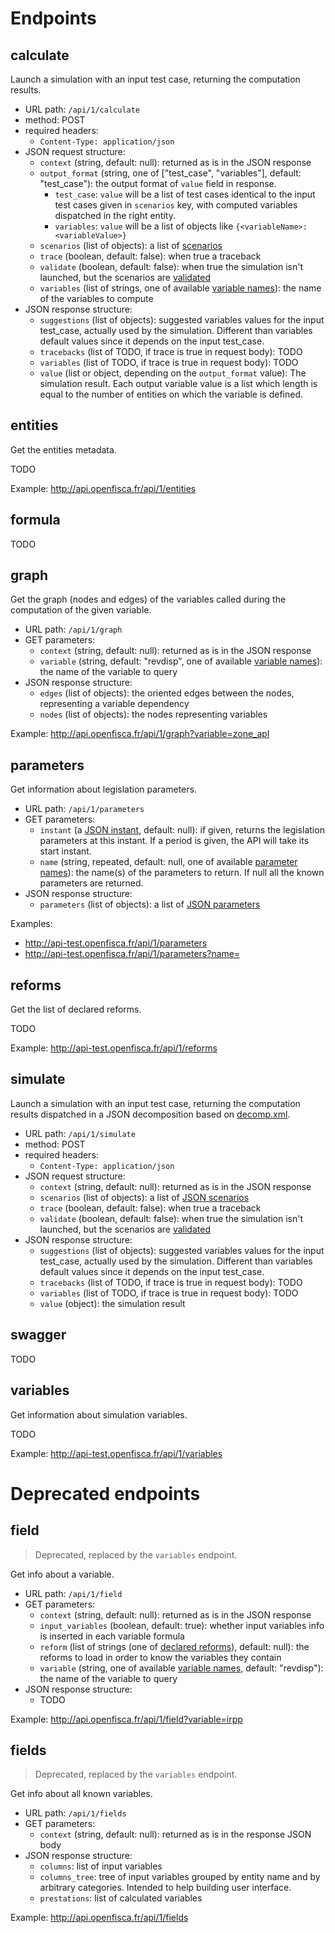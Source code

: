 # Endpoints

## calculate

Launch a simulation with an input test case, returning the computation results.

* URL path: `/api/1/calculate`
* method: POST
* required headers:
  * `Content-Type: application/json`
* JSON request structure:
  * `context` (string, default: null): returned as is in the JSON response
  * `output_format` (string, one of ["test_case", "variables"], default: "test_case"): the output format of `value` field in response.
    * `test_case`: `value` will be a list of test cases identical to the input test cases given in `scenarios` key, with computed variables dispatched in the right entity.
    * `variables`: `value` will be a list of objects like `{<variableName>: <variableValue>}`
  * `scenarios` (list of objects): a list of [scenarios](#scenarios)
  * `trace` (boolean, default: false): when true a traceback
  * `validate` (boolean, default: false): when true the simulation isn't launched, but the scenarios are [validated](#scenarios-validation)
  * `variables` (list of strings, one of available [variable names](http://legislation.openfisca.fr/variables)): the name of the variables to compute
* JSON response structure:
  * `suggestions` (list of objects): suggested variables values for the input test_case, actually used by the simulation. Different than variables default values since it depends on the input test_case.
  * `tracebacks` (list of TODO, if trace is true in request body): TODO
  * `variables` (list of TODO, if trace is true in request body): TODO
  * `value` (list or object, depending on the `output_format` value): The simulation result.
    Each output variable value is a list which length is equal to the number of entities on which the variable is defined.

## entities

Get the entities metadata.

TODO

Example: http://api.openfisca.fr/api/1/entities

## formula

TODO

## graph

Get the graph (nodes and edges) of the variables called during the computation of the given variable.

* URL path: `/api/1/graph`
* GET parameters:
  * `context` (string, default: null): returned as is in the JSON response
  * `variable` (string, default: "revdisp", one of available [variable names](http://legislation.openfisca.fr/variables)): the name of the variable to query
* JSON response structure:
  * `edges` (list of objects): the oriented edges between the nodes, representing a variable dependency
  * `nodes` (list of objects): the nodes representing variables

Example: http://api.openfisca.fr/api/1/graph?variable=zone_apl

## parameters

Get information about legislation parameters.

* URL path: `/api/1/parameters`
* GET parameters:
  * `instant` (a [JSON instant](#instants), default: null): if given, returns the legislation parameters at this instant. If a period is given, the API will take its start instant.
  * `name` (string, repeated, default: null, one of available [parameter names](http://legislation.openfisca.fr/parameters)): the name(s) of the parameters to return. If null all the known parameters are returned.
* JSON response structure:
  * `parameters` (list of objects): a list of [JSON parameters](#parameters)

Examples:
* http://api-test.openfisca.fr/api/1/parameters
* http://api-test.openfisca.fr/api/1/parameters?name=

## reforms

Get the list of declared reforms.

TODO

Example: http://api-test.openfisca.fr/api/1/reforms

## simulate

Launch a simulation with an input test case, returning the computation results dispatched in a JSON decomposition
based on [decomp.xml](https://github.com/openfisca/openfisca-france/blob/master/openfisca_france/decompositions/decomp.xml).

* URL path: `/api/1/simulate`
* method: POST
* required headers:
  * `Content-Type: application/json`
* JSON request structure:
  * `context` (string, default: null): returned as is in the JSON response
  * `scenarios` (list of objects): a list of [JSON scenarios](#scenarios)
  * `trace` (boolean, default: false): when true a traceback
  * `validate` (boolean, default: false): when true the simulation isn't launched, but the scenarios are [validated](#scenarios-validation)
* JSON response structure:
  * `suggestions` (list of objects): suggested variables values for the input test_case, actually used by the simulation. Different than variables default values since it depends on the input test_case.
  * `tracebacks` (list of TODO, if trace is true in request body): TODO
  * `variables` (list of TODO, if trace is true in request body): TODO
  * `value` (object): the simulation result

## swagger

TODO

## variables

Get information about simulation variables.

TODO

Example: http://api-test.openfisca.fr/api/1/variables

# Deprecated endpoints

## field

> Deprecated, replaced by the `variables` endpoint.

Get info about a variable.

* URL path: `/api/1/field`
* GET parameters:
  * `context` (string, default: null): returned as is in the JSON response
  * `input_variables` (boolean, default: true): whether input variables info is inserted in each variable formula
  * `reform` (list of strings (one of [declared reforms](#reforms)), default: null): the reforms to load in order to know the variables they contain
  * `variable` (string, one of available [variable names](http://legislation.openfisca.fr/variables), default: "revdisp"): the name of the variable to query
* JSON response structure:
  * TODO

Example: http://api.openfisca.fr/api/1/field?variable=irpp

## fields

> Deprecated, replaced by the `variables` endpoint.

Get info about all known variables.

* URL path: `/api/1/fields`
* GET parameters:
  * `context` (string, default: null): returned as is in the response JSON body
* JSON response structure:
  * `columns`: list of input variables
  * `columns_tree`: tree of input variables grouped by entity name and by arbitrary categories.
    Intended to help building user interface.
  * `prestations`: list of calculated variables

Example: http://api.openfisca.fr/api/1/fields
